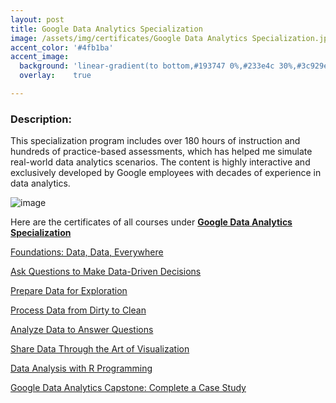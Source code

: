 ```yaml
---
layout: post
title: Google Data Analytics Specialization
image: /assets/img/certificates/Google Data Analytics Specialization.jpg 
accent_color: '#4fb1ba'
accent_image: 
  background: 'linear-gradient(to bottom,#193747 0%,#233e4c 30%,#3c929e 50%,#d5d5d4 70%,#cdccc8 100%)'
  overlay:    true

---
```


### Description:
This specialization program includes over 180 hours of instruction and hundreds of practice-based assessments, which has helped me simulate real-world data analytics scenarios. The content is highly interactive and exclusively developed by Google employees with decades of experience in data analytics. 

![image](https://user-images.githubusercontent.com/37147511/147879845-7406e766-f112-41e8-8953-acf1f39b33bb.png)

Here are the certificates of all courses under [**Google Data Analytics Specialization**](https://www.coursera.org/account/accomplishments/specialization/certificate/4RYVX8898WH7)

[Foundations: Data, Data, Everywhere](https://www.coursera.org/account/accomplishments/certificate/T7EAFTUGA4VS)

[Ask Questions to Make Data-Driven Decisions](https://www.coursera.org/account/accomplishments/certificate/GAFC9JXRKY5L)

[Prepare Data for Exploration](https://www.coursera.org/account/accomplishments/certificate/RX6ABPMN7PH4)

[Process Data from Dirty to Clean](https://www.coursera.org/account/accomplishments/certificate/2G2QP6MBD3SP)

[Analyze Data to Answer Questions](https://www.coursera.org/account/accomplishments/certificate/5MNTGLUW5U6K)

[Share Data Through the Art of Visualization](https://www.coursera.org/account/accomplishments/certificate/BUTKCFBNESBD)

[Data Analysis with R Programming](https://www.coursera.org/account/accomplishments/certificate/LY759PSPFB4C)

[Google Data Analytics Capstone: Complete a Case Study](https://www.coursera.org/account/accomplishments/certificate/2YLM9PYGWHZN)


